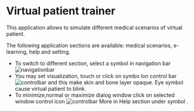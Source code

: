 # Virtual patient trainer
This application allows to simulate different medical scenarios of virtual patient.

The following application sections are available: medical scenarios, e-learning, help and setting.
 * To switch to different section, select a symbol in navigation bar  ![navigationbar](help/navigationbar.PNG) 
 * You may set visualization, touch or click on symbo lon control bar ![controlbar](help/controlbar.PNG) and this make skin and bone layer opaque. Eye symbol cause virtual patient to blink.
 * To minimize,normal or maximize dialog window click on selected window control icon ![controlbar](help/windowcontrols.PNG) 
More in Help section under symbol <i class="fa fa-question-circle-o"> </i>.

